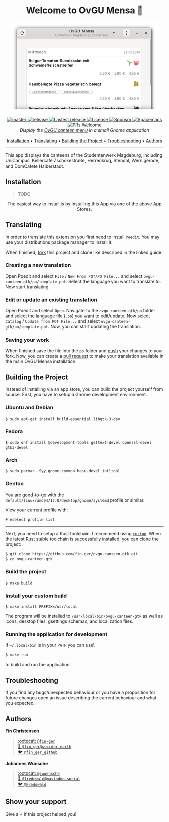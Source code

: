 <h1 align="center">Welcome to OvGU Mensa 🥗</h1>

<p align="center">
  <img height="300" src="img/screenshot.png"><br>
  <a href="https://github.com/fin-ger/ovgu-canteen-gtk/actions?query=workflow%3A%22master%22">
    <img src="https://github.com/fin-ger/ovgu-canteen-gtk/workflows/master/badge.svg" alt="master">
  </a>
  <a href="https://github.com/fin-ger/ovgu-canteen-gtk/actions?query=workflow%3A%22release%22">
    <img src="https://github.com/fin-ger/ovgu-canteen-gtk/workflows/release/badge.svg" alt="release">
  </a>
  <a href="https://github.com/fin-ger/ovgu-canteen-gtk/releases">
    <img alt="Lastest release" src="https://img.shields.io/github/v/release/fin-ger/ovgu-canteen-gtk?label=latest%20release&sort=semver">
  </a>
  <a href="https://github.com/fin-ger/ovgu-canteen-gtk/blob/master/LICENSE">
    <img alt="License" src="https://img.shields.io/github/license/fin-ger/ovgu-canteen-gtk">
  </a>
  <a href="https://github.com/fin-ger/ovgu-canteen-gtk">
    <img alt="Sponsor" src="https://img.shields.io/static/v1?label=Sponsor&message=%E2%9D%A4&logo=GitHub&color=red">
  </a>
  <a href="http://spacemacs.org">
    <img alt="Spacemacs" src="https://cdn.rawgit.com/syl20bnr/spacemacs/442d025779da2f62fc86c2082703697714db6514/assets/spacemacs-badge.svg" />
  </a>
  <a href="http://makeapullrequest.com">
    <img alt="PRs Welcome" src="https://img.shields.io/badge/PRs-welcome-brightgreen.svg">
  </a>
  <br>
  <i>Display the <a href="https://www.studentenwerk-magdeburg.de/mensen-cafeterien/mensa-unicampus/">OvGU canteen menu</a> in a small Gnome application</i>
  <br><br>
  <a href="#installation">Installation</a> •
  <a href="#translating">Translating</a> •
  <a href="#building-the-project">Building the Project</a> •
  <a href="#troubleshooting">Troubleshooting</a> •
  <a href="#authors">Authors</a>
</p>

---

This app displays the canteens of the Studentenwerk Magdeburg, including UniCampus, Kellercafé Zschokestraße, Herrenkrug, Stendal, Wernigerode, and DomCafete Halberstadt.

## Installation

> TODO

<!--
<p align="center">
  <a href="https://flathub.org/apps/details/io.github.fin_ger.OvGUCanteen"><img height="80" alt="Download on Flathub" src="https://flathub.org/assets/badges/flathub-badge-en.png"/></a>
  &emsp;
  <a href="https://snapcraft.io/ovgu-canteen-gtk"><img height="74" alt="Get it from the Snap Store" src="https://raw.githubusercontent.com/snapcore/snap-store-badges/master/EN/%5BEN%5D-snap-store-black-uneditable.svg"/></a>
</p>
-->

<p align="center">
  The easiest way to install is by installing this App via one of the above App Stores.
</p>

## Translating

In order to translate this extension you first need to install [`Poedit`](https://poedit.net/). You may use your distributions package manager to install it.

When finished, [fork](https://help.github.com/en/github/getting-started-with-github/fork-a-repo) this project and clone like described in the linked guide.

### Creating a new translation

Open Poedit and select `File` / `New From POT/PO File...` and select `ovgu-canteen-gtk/po/template.pot`. Select the language you want to translate to. Now start translating.

### Edit or update an existing translation

Open Poedit and select `Open`. Navigate to the `ovgu-canteen-gtk/po` folder and select the language file (`.po`) you want to edit/update. Now select `Catalog` / `Update from POT File...` and select `ovgu-canteen-gtk/po/template.pot`. Now, you can start updating the translation.

### Saving your work

When finished save the file into the `po` folder and [push](https://help.github.com/en/github/managing-files-in-a-repository/adding-a-file-to-a-repository-using-the-command-line) your changes to your fork. Now, you can create a [pull request](https://help.github.com/en/github/collaborating-with-issues-and-pull-requests/creating-a-pull-request) to make your translation available in the main OvGU Mensa installation.

## Building the Project

Instead of installing via an app store, you can build the project yourself from source. First, you have to setup a Gnome development environment.

### Ubuntu and Debian

```
$ sudo apt-get install build-essential libgtk-3-dev
```

### Fedora

```
$ sudo dnf install @development-tools gettext-devel openssl-devel gtk3-devel
```

### Arch

```
$ sudo pacman -Syy gnome-common base-devel intltool
```

### Gentoo

You are good-to-go with the `default/linux/amd64/17.0/desktop/gnome/systemd` profile or similar.

View your current profile with:

```
# eselect profile list
```

---

Next, you need to setup a Rust toolchain. I recommend using [`rustup`](https://rustup.rs/). When the latest Rust stable toolchain is successfully installed, you can clone the project:

```
$ git clone https://github.com/fin-ger/ovgu-canteen-gtk.git
$ cd ovgu-canteen-gtk
```

### Build the project

```
$ make build
```

### Install your custom build

```
$ make install PREFIX=/usr/local
```

The program will be installed to `/usr/local/bin/ovgu-canteen-gtk` as well as icons, desktop files, gsettings schemas, and localization files.

### Running the application for development

If `~/.local/bin` is in your `PATH` you can use\

```
$ make run
```

to build and run the application.

## Troubleshooting

If you find any bugs/unexpected behaviour or you have a proposition for future changes open an issue describing the current behaviour and what you expected.

## Authors

**Fin Christensen**

> [:octocat: `@fin-ger`](https://github.com/fin-ger)  
> [:elephant: `@fin_ger@weirder.earth`](https://weirder.earth/@fin_ger)  
> [:bird: `@fin_ger_github`](https://twitter.com/fin_ger_github)  

**Johannes Wünsche**

> [:octocat: `@jwuensche`](https://github.com/jwuensche)  
> [:elephant: `@fredowald@mastodon.social`](https://mastodon.social/web/accounts/843376)  
> [:bird: `@Fredowald`](https://twitter.com/fredowald)  

## Show your support

Give a :star: if this project helped you!

